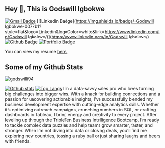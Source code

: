 ## Hey 👋, This is Godswill Igbokwe
[![Gmail Badge](https://img.shields.io/badge/-godswill.igbokwe@gmail.com-c14438?style=flat&logo=Gmail&logoColor=white&link=mailto:godswill.igbokwe@gmail.com)](mailto:godswill.igbokwe@gmail.com) 
[![Linkedin Badge](https://img.shields.io/badge/-Godswill Igbokwe-0072b1?style=flat&logo=Linkedin&logoColor=white&link=https://www.linkedin.com/in/Godswill Igbokwe/)](https://www.linkedin.com/in/Godswill Igbokwe/) [![Github Badge](https://img.shields.io/badge/-godswilli94-grey?style=flat&logo=github&logoColor=white&link=https://github.com/godswilli94/)](https://www.github.com/godswilli94/) [![Portfolio Badge](https://img.shields.io/badge/portfolio-web-blue?style=flat&link=godswill.igbokwe@gmail.com/)](godswill.igbokwe@gmail.com/) <p align='left'> You can view my resume <a href='https://docs.google.com/document/d/1ZG5huL9sTft4m5v4iL-qM_Los5S-Yprzjg2N3amaSsY/edit?tab=t.0 ' target=_blank><u>here</u>.</a></p>
## Some of my Github Stats
<p align=left> <img src=https://komarev.com/ghpvc/?username=godswilli94 alt=godswilli94 /> </p>

[![Github stats](https://github-readme-stats.vercel.app/api?username=godswilli94&show_icons=true&include_all_commits=true)](https://github.com/godswilli94/github-readme-stats)
[![Top Langs](https://github-readme-stats.vercel.app/api/top-langs/?username=godswilli94&layout=compact)](https://github.com/godswilli94/github-readme-stats)
I’m a data-savvy sales pro who loves turning big challenges into bigger wins. With a knack for building connections and a passion for uncovering actionable insights, I’ve successfully blended my business development expertise with cutting-edge analytics skills. Whether it’s optimizing outreach campaigns, crunching numbers in SQL, or crafting dashboards in Tableau, I bring energy and creativity to every project. After leveling up through the TripleTen Business Intelligence Bootcamp, I’m ready to tackle complex data puzzles and help teams grow smarter, faster, and stronger. When I’m not diving into data or closing deals, you’ll find me exploring new countries, tossing a ruby ball or just sharing laughs and beers with friends. 
